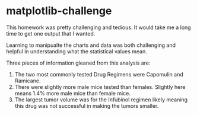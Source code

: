 # matplotlib-challenge

This homework was pretty challenging and tedious. It would take me a long time to get one output that I wanted. 

Learning to manipualte the charts and data was both challenging and helpful in understanding what the statistical values mean. 

Three pieces of information gleaned from this analysis are: 

1. The two most commonly tested Drug Regimens were Capomulin and Ramicane. 
2. There were slightly more male mice tested than females. Slightly here means 1.4% more male mice than female mice. 
3. The largest tumor volume was for the Infubinol regimen likely meaning this drug was not successful in making the tumors smaller. 